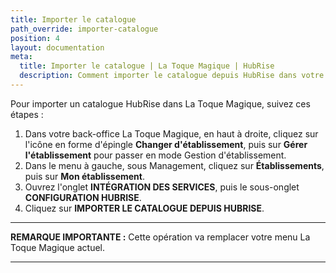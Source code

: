 ```yaml
---
title: Importer le catalogue
path_override: importer-catalogue
position: 4
layout: documentation
meta:
  title: Importer le catalogue | La Toque Magique | HubRise
  description: Comment importer le catalogue depuis HubRise dans votre menu La Toque Magique.
---
```


Pour importer un catalogue HubRise dans La Toque Magique, suivez ces étapes :

1. Dans votre back-office La Toque Magique, en haut à droite, cliquez sur l'icône en forme d'épingle **Changer d'établissement**, puis sur **Gérer l'établissement** pour passer en mode Gestion d'établissement.
2. Dans le menu à gauche, sous Management, cliquez sur **Établissements**, puis sur **Mon établissement**.
3. Ouvrez l'onglet **INTÉGRATION DES SERVICES**, puis le sous-onglet **CONFIGURATION HUBRISE**.
4. Cliquez sur **IMPORTER LE CATALOGUE DEPUIS HUBRISE**.

---

**REMARQUE IMPORTANTE :** Cette opération va remplacer votre menu La Toque Magique actuel.

---
